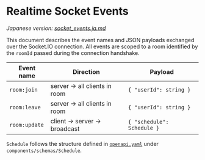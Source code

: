 # Realtime Socket Events

*Japanese version: [socket_events.ja.md](./socket_events.ja.md)*

This document describes the event names and JSON payloads exchanged over the Socket.IO connection. All events are scoped to a room identified by the `roomId` passed during the connection handshake.

| Event name | Direction | Payload |
|------------|-----------|--------|
| `room:join` | server -> all clients in room | `{ "userId": string }` |
| `room:leave` | server -> all clients in room | `{ "userId": string }` |
| `room:update` | client -> server -> broadcast | `{ "schedule": Schedule }` |

`Schedule` follows the structure defined in [`openapi.yaml`](../openapi.yaml) under `components/schemas/Schedule`.
